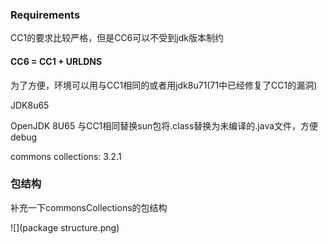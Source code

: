 ### Requirements

CC1的要求比较严格，但是CC6可以不受到jdk版本制约

#### CC6 = CC1 + URLDNS

为了方便，环境可以用与CC1相同的或者用jdk8u71(71中已经修复了CC1的漏洞)

JDK8u65

OpenJDK 8U65 与CC1相同替换sun包将.class替换为未编译的.java文件，方便debug

commons collections: 3.2.1

### 包结构

补充一下commonsCollections的包结构

![](package structure.png)
